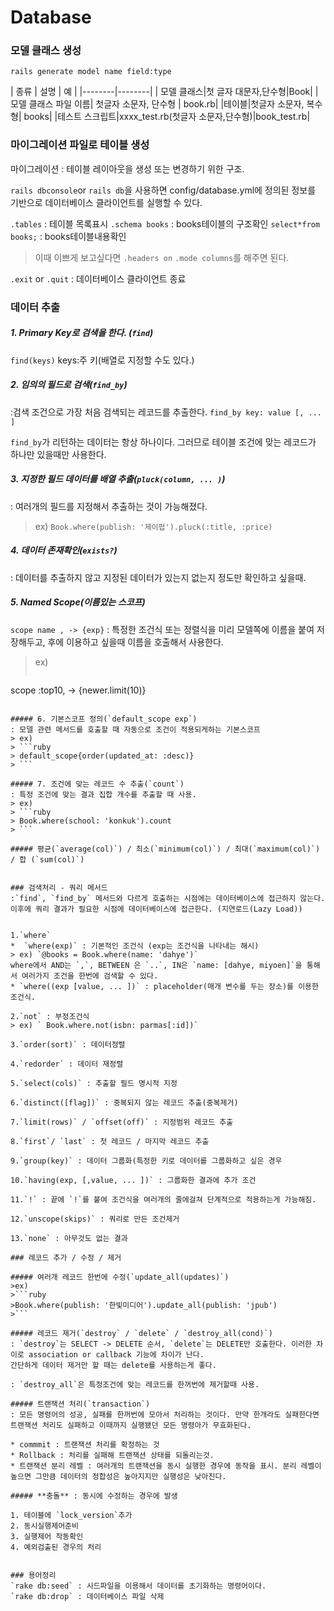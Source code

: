 # Database

### 모델 클래스 생성
```
rails generate model name field:type
```

| 종류 | 설명 | 예 |
|--------|--------|
| 모델 클래스|첫 글자 대문자,단수형|Book|
|모델 클래스 파일 이름| 첫글자 소문자, 단수형 | book.rb|
|테이블|첫글자 소문자, 복수형| books|
|테스트 스크립트|xxxx_test.rb(첫글자 소문자,단수형)|book_test.rb|

### 마이그레이션 파일로 테이블 생성
마이그레이션 : 테이블 레이아웃을 생성 또는 변경하기 위한 구조.

`rails dbconsole`or `rails db`을 사용하면 config/database.yml에 정의된 정보를 기반으로 데이터베이스 클라이언트를 실행할 수 있다.

`.tables` : 테이블 목록표시
`.schema books` : books테이블의 구조확인
`select*from books;` : books테이블내용확인
> 이때 이쁘게 보고싶다면 `.headers on` `.mode columns`를 해주면 된다.

`.exit` or `.quit` : 데이터베이스 클라이언트 종료

### 데이터 추출

##### 1. Primary Key로 검색을 한다. (`find`)

`find(keys)`
keys:주 키(배열로 지정할 수도 있다.)

##### 2. 임의의 필드로 검색(`find_by`)
:검색 조건으로 가장 처음 검색되는 레코드를 추출한다.
`find_by key: value [, ... ]`

`find_by`가 리턴하는 데이터는 항상 하나이다. 그러므로 테이블 조건에 맞는 레코드가 하나만 있을때만 사용한다.

##### 3. 지정한 필드 데이터를 배열 추출(`pluck(column, ... )`)
: 여러개의 필드를 지정해서 추출하는 것이 가능해졌다.
> ex) `Book.where(publish: '제이펍').pluck(:title, :price)`

##### 4. 데이터 존재확인(`exists?`)
: 데이터를 추출하지 않고 지정된 데이터가 있는지 없는지 정도만 확인하고 싶을때.

##### 5. Named Scope(이름있는 스코프)
`scope name , -> {exp}` :  특정한 조건식 또는 정렬식을 미리 모델쪽에 이름을 붙여 저장해두고, 후에 이용하고 싶을때 이름을 호출해서 사용한다.

> ex)
> ```ruby
 scope :top10, -> {newer.limit(10)}
 ```

##### 6. 기본스코프 정의(`default_scope exp`)
: 모델 관련 메서드를 호출할 때 자동으로 조건이 적용되게하는 기본스코프
> ex)
> ```ruby
> default_scope{order(updated_at: :desc)}
> ```

##### 7. 조건에 맞는 레코드 수 추출(`count`)
: 특정 조건에 맞는 결과 집합 개수를 추출할 때 사용.
> ex)
> ```ruby
> Book.where(school: 'konkuk').count
> ```

##### 평균(`average(col)`) / 최소(`minimum(col)`) / 최대(`maximum(col)`) / 합 (`sum(col)`)


### 검색처리 - 쿼리 메서드
:`find`, `find_by` 메서드와 다르게 호출하는 시점에는 데이터베이스에 접근하지 않는다. 이후에 쿼리 결과가 필요한 시점에 데이터베이스에 접근한다. (지연로드(Lazy Load))


1.`where`
*  `where(exp)` : 기본적인 조건식 (exp는 조건식을 나타내는 해시)
> ex) `@books = Book.where(name: 'dahye')`
where에서 AND는 `,`, BETWEEN 은 `..`, IN은 `name: [dahye, miyoen]`을 통해서 여러가지 조건을 한번에 검색할 수 있다.
* `where((exp [value, ... ])` : placeholder(매개 변수를 두는 장소)를 이용한 조건식.

2.`not` : 부정조건식
> ex) ` Book.where.not(isbn: parmas[:id])`

3.`order(sort)` : 데이터정렬

4.`redorder` : 데이터 재정렬

5.`select(cols)` : 추출할 필드 명시적 지정

6.`distinct([flag])` : 중복되지 않는 레코드 추출(중복제거)

7.`limit(rows)` / `offset(off)` : 지정범위 레코드 추출

8.`first`/ `last` : 첫 레코드 / 마지막 레코드 추출

9.`group(key)` : 데이터 그룹화(특정한 키로 데이터를 그룹화하고 싶은 경우

10.`having(exp, [,value, ... ])` : 그룹화한 결과에 추가 조건

11.`!` : 끝에 `!`를 붙여 조건식을 여러개의 줄에걸쳐 단계적으로 적용하는게 가능해짐.

12.`unscope(skips)` : 쿼리로 만든 조건제거

13.`none` : 아무것도 없는 결과

### 레코드 추가 / 수정 / 제거

##### 여러개 레코드 한번에 수정(`update_all(updates)`)
>ex) 
>```ruby
>Book.where(publish: '한빛미디어').update_all(publish: 'jpub')
>```

##### 레코드 제거(`destroy` / `delete` / `destroy_all(cond)`)
: `destroy`는 SELECT -> DELETE 순서, `delete`는 DELETE만 호출한다. 이러한 차이로 association or callback 기능에 차이가 난다.
간단하게 데이터 제거만 할 때는 delete를 사용하는게 좋다.

: `destroy_all`은 특정조건에 맞는 레코드를 한꺼번에 제거할때 사용.

##### 트랜잭션 처리(`transaction`)
: 모든 명령어의 성공, 실패를 한꺼번에 모아서 처리하는 것이다. 만약 한개라도 실패한다면 트랜잭션 처리도 실패하고 이때까지 실행됐던 모든 명령아가 무효화된다.

* commmit : 트랜잭션 처리를 확정하는 것
* Rollback : 처리를 실패해 트랜잭션 상태를 되돌리는것.
* 트랜잭션 분리 레벨 : 여러개의 트랜잭션을 동시 실행한 경우에 동작을 표시. 분리 레벨이 높으면 그만큼 데이터의 정합성은 높아지지만 실행성은 낮아진다.

##### **충돌** : 동시에 수정하는 경우에 발생

1. 테이블에 `lock_version`추가 
2. 동시실행제어준비
3. 실행제어 작동확인
4. 예외검출된 경우의 처리


### 용어정리
`rake db:seed` : 시드파일을 이용해서 데이터를 초기화하는 명령어이다.
`rake db:drop` : 데이터베이스 파일 삭제